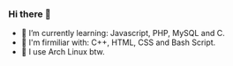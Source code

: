 ### Hi there 👋

- 🌱 I’m currently learning: Javascript, PHP, MySQL and C.
- 📝 I'm firmiliar with: C++, HTML, CSS and Bash Script.
- 📀 I use Arch Linux btw.

